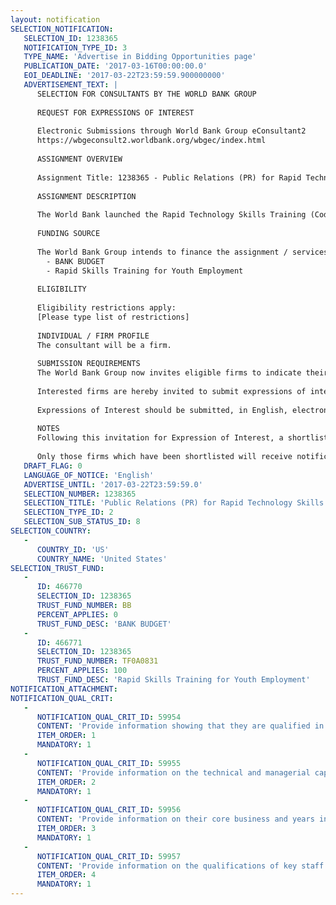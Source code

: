 ```yaml
---
layout: notification
SELECTION_NOTIFICATION: 
   SELECTION_ID: 1238365
   NOTIFICATION_TYPE_ID: 3
   TYPE_NAME: 'Advertise in Bidding Opportunities page'
   PUBLICATION_DATE: '2017-03-16T00:00:00.0'
   EOI_DEADLINE: '2017-03-22T23:59:59.900000000'
   ADVERTISEMENT_TEXT: |
      SELECTION FOR CONSULTANTS BY THE WORLD BANK GROUP
      
      REQUEST FOR EXPRESSIONS OF INTEREST
      
      Electronic Submissions through World Bank Group eConsultant2
      https://wbgeconsult2.worldbank.org/wbgec/index.html
      
      ASSIGNMENT OVERVIEW
      
      Assignment Title: 1238365 - Public Relations (PR) for Rapid Technology Skills Training (Coding Bootcamps) for Youth Employment
      
      ASSIGNMENT DESCRIPTION
      
      The World Bank launched the Rapid Technology Skills Training (Coding Bootcamps) for Youth Employment research and pilot to achieve two main objectives: (i) to identify key success factors of coding bootcamps, and (ii) to measure the impact of these bootcamps in terms of creating new employment opportunities in emerging markets. The initiative also seeks to establish a framework of best practices for future fast-track technology upskilling initiatives in the developing world. The results of this research will be published this summer through two reports which will be oriented to a international audience (not only audience from the three selected countries) and should be understandable for the general public, which may include policy-makers, educational institutions, institutions, private firms, startups, international donors, media and wider public, mainly youth and the unemployed. To that effect, the World Bank is seeking a vendor to develop a PR strategy.
      
      FUNDING SOURCE
      
      The World Bank Group intends to finance the assignment / services described below under the following:
        - BANK BUDGET
        - Rapid Skills Training for Youth Employment
      
      ELIGIBILITY
      
      Eligibility restrictions apply:
      [Please type list of restrictions]
      
      INDIVIDUAL / FIRM PROFILE
      The consultant will be a firm. 
      
      SUBMISSION REQUIREMENTS
      The World Bank Group now invites eligible firms to indicate their interest in providing the services.  Interested firms must provide information indicating that they are qualified to perform the services (brochures, description of similar assignments, experience in similar conditions, availability of appropriate skills among staff, etc. for firms; CV and cover letter for individuals).  Please note that the total size of all attachments should be less than 5MB.  Consultants may associate to enhance their qualifications.
      
      Interested firms are hereby invited to submit expressions of interest.
      
      Expressions of Interest should be submitted, in English, electronically through World Bank Group eConsultant2 (https://wbgeconsult2.worldbank.org/wbgec/index.html)
      
      NOTES
      Following this invitation for Expression of Interest, a shortlist of qualified firms will be formally invited to submit proposals. Shortlisting and selection will be subject to the availability of funding.
      
      Only those firms which have been shortlisted will receive notification. No debrief will be provided to firms which have not been shortlisted.
   DRAFT_FLAG: 0
   LANGUAGE_OF_NOTICE: 'English'
   ADVERTISE_UNTIL: '2017-03-22T23:59:59.0'
   SELECTION_NUMBER: 1238365
   SELECTION_TITLE: 'Public Relations (PR) for Rapid Technology Skills Training (Coding Bootcamps) for Youth Employment'
   SELECTION_TYPE_ID: 2
   SELECTION_SUB_STATUS_ID: 8
SELECTION_COUNTRY: 
   - 
      COUNTRY_ID: 'US'
      COUNTRY_NAME: 'United States'
SELECTION_TRUST_FUND: 
   - 
      ID: 466770
      SELECTION_ID: 1238365
      TRUST_FUND_NUMBER: BB
      PERCENT_APPLIES: 0
      TRUST_FUND_DESC: 'BANK BUDGET'
   - 
      ID: 466771
      SELECTION_ID: 1238365
      TRUST_FUND_NUMBER: TF0A0831
      PERCENT_APPLIES: 100
      TRUST_FUND_DESC: 'Rapid Skills Training for Youth Employment'
NOTIFICATION_ATTACHMENT: 
NOTIFICATION_QUAL_CRIT: 
   - 
      NOTIFICATION_QUAL_CRIT_ID: 59954
      CONTENT: 'Provide information showing that they are qualified in the field of the assignment.'
      ITEM_ORDER: 1
      MANDATORY: 1
   - 
      NOTIFICATION_QUAL_CRIT_ID: 59955
      CONTENT: 'Provide information on the technical and managerial capabilities of the firm.'
      ITEM_ORDER: 2
      MANDATORY: 1
   - 
      NOTIFICATION_QUAL_CRIT_ID: 59956
      CONTENT: 'Provide information on their core business and years in business.'
      ITEM_ORDER: 3
      MANDATORY: 1
   - 
      NOTIFICATION_QUAL_CRIT_ID: 59957
      CONTENT: 'Provide information on the qualifications of key staff.'
      ITEM_ORDER: 4
      MANDATORY: 1
---
```

